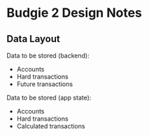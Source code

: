 # Budgie 2 Design Notes

## Data Layout

Data to be stored (backend):

  - Accounts
  - Hard transactions
  - Future transactions

Data to be stored (app state):
  - Accounts
  - Hard transactions
  - Calculated transactions
